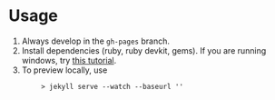 # Usage

1. Always develop in the `gh-pages` branch.
1. Install dependencies (ruby, ruby devkit, gems). If you are running windows, try [this tutorial](http://jekyll-windows.juthilo.com/).
1. To preview locally, use
```
        > jekyll serve --watch --baseurl ''
```
